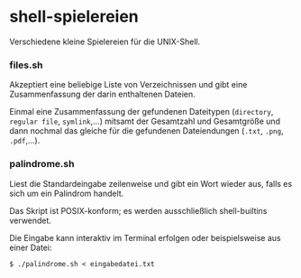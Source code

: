 # shell-spielereien

Verschiedene kleine Spielereien für die UNIX-Shell.

### files.sh
Akzeptiert eine beliebige Liste von Verzeichnissen und gibt eine Zusammenfassung der darin enthaltenen Dateien.

Einmal eine Zusammenfassung der gefundenen Dateitypen (`directory`, `regular file`, `symlink`,...) mitsamt der Gesamtzahl und Gesamtgröße und dann nochmal das gleiche für die gefundenen Dateiendungen (`.txt`, `.png`, `.pdf`,...).

### palindrome.sh
Liest die Standardeingabe zeilenweise und gibt ein Wort wieder aus, falls es sich um ein Palindrom handelt.

Das Skript ist POSIX-konform; es werden ausschließlich shell-builtins verwendet.

Die Eingabe kann interaktiv im Terminal erfolgen oder beispielsweise aus einer Datei:

```shell
$ ./palindrome.sh < eingabedatei.txt
```
